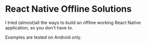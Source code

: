 # React Native Offline Solutions

I tried (almost)all the ways to build an offline working React Native 
application, so you don't have to. 

Examples are tested on Android only.